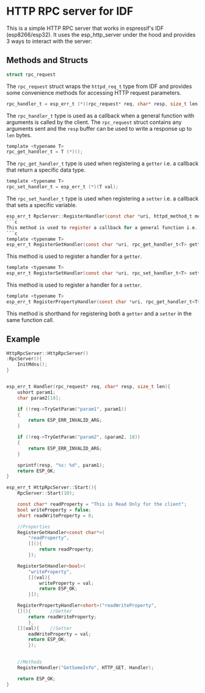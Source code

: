 # HTTP RPC server for IDF
This is a simple HTTP RPC server that works in espressif's IDF (esp8266/esp32). It uses the esp_http_server under the hood and provides 3 ways to interact with the server:

## Methods and Structs
```c
struct rpc_request
```
The `rpc_request` struct wraps the `httpd_req_t` type from IDF and provides some convenience methods for accessing HTTP request parameters.

```c
rpc_handler_t = esp_err_t (*)(rpc_request* req, char* resp, size_t len);
```

The `rpc_handler_t` type is used as a callback when a general function with arguments is called by the client. The `rpc_request` struct contains any arguments sent and the `resp` buffer can be used to write a response up to `len` bytes.

```c
template <typename T>
rpc_get_handler_t = T (*)();
```
The `rpc_get_handler_t` type is used when registering a `getter` i.e. a callback that return a specific data type.

```c
template <typename T>
rpc_set_handler_t = esp_err_t (*)(T val);
```
The `rpc_set_handler_t` type is used when registering a `setter` i.e. a callback that sets a specific variable.

```c
esp_err_t RpcServer::RegisterHandler(const char *uri, httpd_method_t method, rpc_handler_t handler)
```c
This method is used to register a callback for a general function i.e. any function with any arguments.
```c
template <typename T>
esp_err_t RegisterGetHandler(const char *uri, rpc_get_handler_t<T> getter)
```
This method is used to register a handler for a `getter`.
```c
template <typename T>
esp_err_t RegisterSetHandler(const char *uri, rpc_set_handler_t<T> setter)
```
This method is used to register a handler for a `setter`.
```c
template <typename T>
esp_err_t RegisterPropertyHandler(const char *uri, rpc_get_handler_t<T> getter, rpc_set_handler_t<T> setter)
```
This method is shorthand for registering both a `getter` and a `setter` in the same function call.

## Example
```c
HttpRpcServer::HttpRpcServer()
:RpcServer(){
    InitMdns();
}


esp_err_t Handler(rpc_request* req, char* resp, size_t len){
    ushort param1;
    char param2[18];

    if (!req->TryGetParam("param1", param1))
    {
        return ESP_ERR_INVALID_ARG;
    }

    if (!req->TryGetParam("param2", &param2, 18))
    {
        return ESP_ERR_INVALID_ARG;
    }

    sprintf(resp, "%s: %d", param1);
    return ESP_OK;
}

esp_err_t HttpRpcServer::Start(){
    RpcServer::Start(10);

    const char* readProperty = "This is Read Only for the client";
    bool writeProperty = false;
    short readWriteProperty = 0;

    //Properties
    RegisterGetHandler<const char*>(
        "readProperty", 
        [](){ 
            return readProperty; 
        });

    RegisterSetHandler<bool>(
        "writeProperty", 
        [](val){
            writeProperty = val;
            return ESP_OK;
        }]);

    RegisterPropertyHandler<short>("readWriteProperty", 
    [](){       //Getter
        return readWriteProperty; 
        }, 
    [](val){    //Setter
        eadWriteProperty = val;
        return ESP_OK;
        });

    
    //Methods
    RegisterHandler("GetSomeInfo", HTTP_GET, Handler);

    return ESP_OK;
}
```